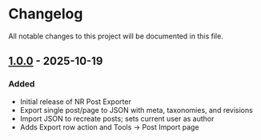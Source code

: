 # Changelog

All notable changes to this project will be documented in this file.

## [1.0.0] - 2025-10-19
### Added
- Initial release of NR Post Exporter
- Export single post/page to JSON with meta, taxonomies, and revisions
- Import JSON to recreate posts; sets current user as author
- Adds Export row action and Tools → Post Import page

[1.0.0]: https://github.com/nikolareljin/nr-post-exporter/releases/tag/v1.0.0

